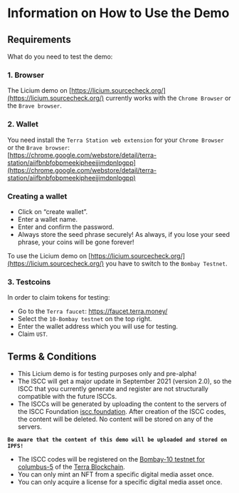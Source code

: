 # Information on How to Use the Demo

## Requirements

What do you need to test the demo:  

### 1. Browser  

The Licium demo on [https://licium.sourcecheck.org/](https://licium.sourcecheck.org/) currently works with the `Chrome Browser` or the `Brave browser`.  

### 2. Wallet

You need install the `Terra Station web extension` for your `Chrome Browser` or the `Brave browser`:  
[https://chrome.google.com/webstore/detail/terra-station/aiifbnbfobpmeekipheeijimdpnlpgpp](https://chrome.google.com/webstore/detail/terra-station/aiifbnbfobpmeekipheeijimdpnlpgpp)

### Creating a wallet

- Click on “create wallet”.  
- Enter a wallet name.  
- Enter and confirm the password.  
- Always store the seed phrase securely! As always, if you lose your seed phrase, your coins will be gone forever!  

To use the Licium demo on [https://licium.sourcecheck.org/](https://licium.sourcecheck.org/) you have to switch to the `Bombay Testnet`.  

### 3. Testcoins

In order to claim tokens for testing:   

- Go to the `Terra faucet`: https://faucet.terra.money/   
- Select the `10-Bombay testnet` on the top right.  
- Enter the wallet address which you will use for testing.   
- Claim `UST`.    

## Terms & Conditions

- This Licium demo is for testing purposes only and pre-alpha!   
- The ISCC will get a major update in September 2021 (version 2.0), so the ISCC that you currently generate and register are not structurally compatible with the future ISCCs.  
- The ISCCs will be generated by uploading the content to the servers of the ISCC Foundation [iscc.foundation](https://iscc.foundation). After creation of the ISCC codes, the content will be deleted. No content will be stored on any of the servers.   

**`Be aware that the content of this demo will be uploaded and stored on IPFS!`**  

- The ISCC codes will be registered on the [Bombay-10 testnet for columbus-5](https://github.com/terra-money/testnet/tree/master/bombay-10) of the [Terra Blockchain](https://www.terra.money/).  
- You can only mint an NFT from a specific digital media asset once.   
- You can only acquire a license for a specific digital media asset once.  




